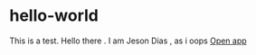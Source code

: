 # hello-world
This is a test.
Hello there . I am Jeson Dias ,
as
i
oops
 <a href="oncorps://stage.oncorps.io/demo#/metrics/">Open app</a>
